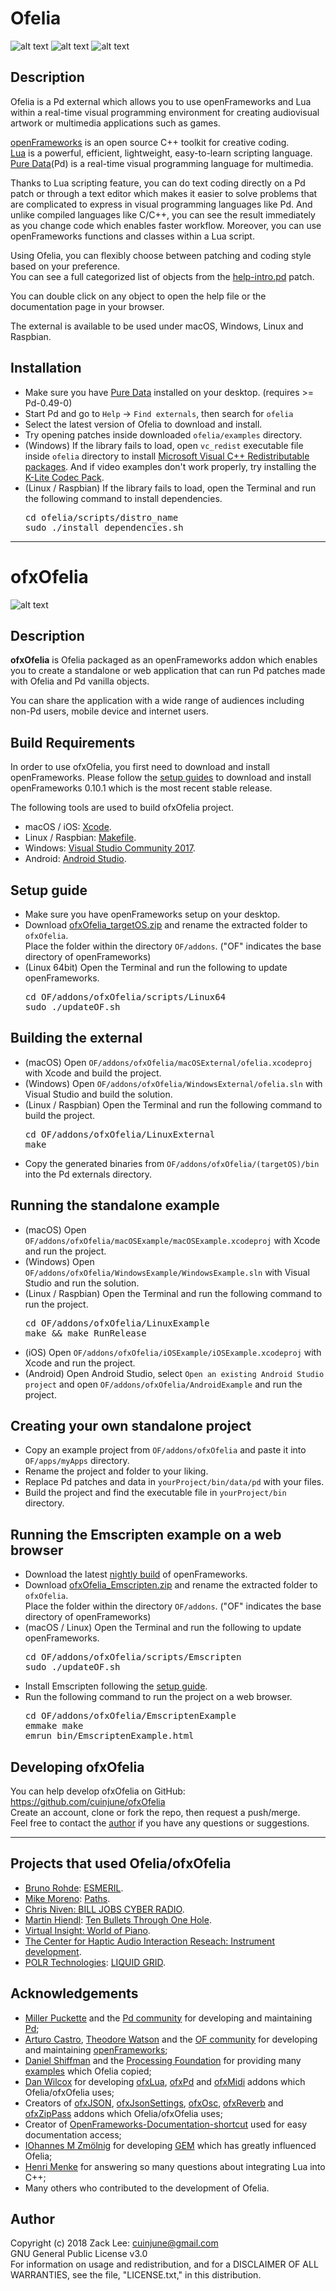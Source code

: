 # Ofelia
![alt text](doc/Logo.png)
![alt text](doc/Iteration.png)
![alt text](doc/GLSL.png)

## Description
Ofelia is a Pd external which allows you to use openFrameworks and Lua within a real-time visual programming environment for creating audiovisual artwork or multimedia applications such as games.

[openFrameworks](http://openframeworks.cc/) is an open source C++ toolkit for creative coding.<br />
[Lua](https://www.lua.org/) is a powerful, efficient, lightweight, easy-to-learn scripting language.<br />
[Pure Data](https://puredata.info/)(Pd) is a real-time visual programming language for multimedia.<br />

Thanks to Lua scripting feature, you can do text coding directly on a Pd patch or through a text editor which makes it easier to solve problems that are complicated to express in visual programming languages like Pd. And unlike compiled languages like C/C++, you can see the result immediately as you change code which enables faster workflow. Moreover, you can use openFrameworks functions and classes within a Lua script.

Using Ofelia, you can flexibly choose between patching and coding style based on your preference.<br />
You can see a full categorized list of objects from the [help-intro.pd](https://github.com/cuinjune/ofxOfelia/tree/master/ofelia/help-intro.pd) patch.<br />

You can double click on any object to open the help file or the documentation page in your browser.<br />

The external is available to be used under macOS, Windows, Linux and Raspbian.

## Installation
* Make sure you have [Pure Data](https://puredata.info/downloads/pure-data) installed on your desktop. (requires >= Pd-0.49-0)
* Start Pd and go to `Help` -> `Find externals`, then search for `ofelia`
* Select the latest version of Ofelia to download and install.
* Try opening patches inside downloaded `ofelia/examples` directory.
* (Windows) If the library fails to load, open `vc_redist` executable file inside `ofelia` directory to install [Microsoft Visual C++ Redistributable packages](https://support.microsoft.com/en-us/help/2977003/the-latest-supported-visual-c-downloads). And if video examples don't work properly, try installing the [K-Lite Codec Pack](https://www.codecguide.com/download_kl.htm).
* (Linux / Raspbian) If the library fails to load, open the Terminal and run the following command to install dependencies.
  <pre>cd ofelia/scripts/distro_name
  sudo ./install_dependencies.sh</pre>

--------------

# ofxOfelia
![alt text](doc/ESMERIL.png)

## Description

**ofxOfelia** is Ofelia packaged as an openFrameworks addon which enables you to create a standalone or web application that can run Pd patches made with Ofelia and Pd vanilla objects.

You can share the application with a wide range of audiences including non-Pd users, mobile device and internet users.

## Build Requirements
In order to use ofxOfelia, you first need to download and install openFrameworks. Please follow the [setup guides](http://openframeworks.cc/download/) to download and install openFrameworks 0.10.1 which is the most recent stable release.

The following tools are used to build ofxOfelia project.

* macOS / iOS: [Xcode](https://developer.apple.com/xcode/).
* Linux / Raspbian: [Makefile](https://www.gnu.org/software/make/).
* Windows: [Visual Studio Community 2017](https://visualstudio.microsoft.com/vs/community/).
* Android: [Android Studio](https://developer.android.com/studio/).

## Setup guide
* Make sure you have openFrameworks setup on your desktop.
* Download [ofxOfelia_targetOS.zip](https://github.com/cuinjune/ofxOfelia/releases/latest) and rename the extracted folder to `ofxOfelia`.<br />
Place the folder within the directory `OF/addons`. ("OF" indicates the base directory of openFrameworks)
* (Linux 64bit) Open the Terminal and run the following to update openFrameworks.
  <pre>cd OF/addons/ofxOfelia/scripts/Linux64
  sudo ./updateOF.sh</pre>
  
## Building the external
* (macOS) Open `OF/addons/ofxOfelia/macOSExternal/ofelia.xcodeproj` with Xcode and build the project.
* (Windows) Open `OF/addons/ofxOfelia/WindowsExternal/ofelia.sln` with Visual Studio and build the solution.
* (Linux / Raspbian) Open the Terminal and run the following command to build the project.
  <pre>cd OF/addons/ofxOfelia/LinuxExternal
  make</pre>
* Copy the generated binaries from `OF/addons/ofxOfelia/(targetOS)/bin` into the Pd externals directory.

## Running the standalone example
* (macOS) Open `OF/addons/ofxOfelia/macOSExample/macOSExample.xcodeproj` with Xcode and run the project.
* (Windows) Open `OF/addons/ofxOfelia/WindowsExample/WindowsExample.sln` with Visual Studio and run the solution.
* (Linux / Raspbian) Open the Terminal and run the following command to run the project.
  <pre>cd OF/addons/ofxOfelia/LinuxExample
  make && make RunRelease</pre>
* (iOS) Open `OF/addons/ofxOfelia/iOSExample/iOSExample.xcodeproj` with Xcode and run the project.
* (Android) Open Android Studio, select `Open an existing Android Studio project` and open `OF/addons/ofxOfelia/AndroidExample` and run the project.

## Creating your own standalone project
* Copy an example project from `OF/addons/ofxOfelia` and paste it into `OF/apps/myApps` directory.
* Rename the project and folder to your liking.
* Replace Pd patches and data in `yourProject/bin/data/pd` with your files.
* Build the project and find the executable file in `yourProject/bin` directory.

## Running the Emscripten example on a web browser
* Download the latest [nightly build](https://openframeworks.cc/ci_server/versions/nightly/) of openFrameworks.
* Download [ofxOfelia_Emscripten.zip](https://github.com/cuinjune/ofxOfelia/releases/latest) and rename the extracted folder to `ofxOfelia`.<br />
Place the folder within the directory `OF/addons`. ("OF" indicates the base directory of openFrameworks)
* (macOS / Linux) Open the Terminal and run the following to update openFrameworks.
  <pre>cd OF/addons/ofxOfelia/scripts/Emscripten
  sudo ./updateOF.sh</pre>
* Install Emscripten following the [setup guide](https://openframeworks.cc/setup/emscripten/).
* Run the following command to run the project on a web browser.
  <pre>cd OF/addons/ofxOfelia/EmscriptenExample
  emmake make
  emrun bin/EmscriptenExample.html</pre>

## Developing ofxOfelia
You can help develop ofxOfelia on GitHub: https://github.com/cuinjune/ofxOfelia<br />
Create an account, clone or fork the repo, then request a push/merge.<br />
Feel free to contact the [author](#author) if you have any questions or suggestions.

--------------

## Projects that used Ofelia/ofxOfelia
* [Bruno Rohde](http://esmeril.ufba.br/): [ESMERIL](https://youtu.be/MOz3MCIBDzM/).
* [Mike Moreno](https://github.com/MikeMorenoAudio/): [Paths](https://youtu.be/Si_IbyIvPy4/).
* [Chris Niven: BILL JOBS CYBER RADIO](https://www.youtube.com/watch?v=emDiimH0Y7U).
* [Martin Hiendl](http://martinhiendl.com/): [Ten Bullets Through One Hole](http://martinhiendl.com/?section=ten-bullets-through-one-hole).
* [Virtual Insight: World of Piano](https://www.worldofpiano.net/).
* [The Center for Haptic Audio Interaction Reseach: Instrument development](https://chair.audio/).
* [POLR Technologies](https://www.facebook.com/polrtech): [LIQUID GRID](https://youtu.be/L5zdNc3NvRg/).

## Acknowledgements
* [Miller Puckette](http://msp.ucsd.edu/) and the [Pd community](http://puredata.info/community/) for developing and maintaining [Pd](http://puredata.info/);
* [Arturo Castro](http://arturocastro.net/), [Theodore Watson](http://www.theowatson.com/) and the [OF community](https://openframeworks.cc/community/) for developing and maintaining [openFrameworks](https://openframeworks.cc/);
* [Daniel Shiffman](https://shiffman.net/) and the [Processing Foundation](https://processingfoundation.org/) for providing many [examples](https://processing.org/examples/) which Ofelia copied;
* [Dan Wilcox](http://danomatika.com/) for developing [ofxLua](https://github.com/danomatika/ofxLua), [ofxPd](https://github.com/danomatika/ofxPd) and [ofxMidi](https://github.com/danomatika/ofxMidi) addons which Ofelia/ofxOfelia uses;
* Creators of [ofxJSON](https://github.com/jeffcrouse/ofxJSON), [ofxJsonSettings](https://github.com/mattfelsen/ofxJsonSettings), [ofxOsc](https://openframeworks.cc/documentation/ofxOsc/), [ofxReverb](https://github.com/JoshuaBatty/ofxReverb) and [ofxZipPass](https://github.com/Ant1r/ofxZipPass) addons which Ofelia/ofxOfelia uses;
* Creator of [OpenFrameworks-Documentation-shortcut](https://github.com/lilive/OpenFrameworks-Documentation-shortcut) used for easy documentation access;
* [IOhannes M Zmölnig](https://puredata.info/author/zmoelnig) for developing [GEM](https://puredata.info/downloads/gem) which has greatly influenced Ofelia;
* [Henri Menke](https://www.henrimenke.com/) for answering so many questions about integrating Lua into C++;
* Many others who contributed to the development of Ofelia.

## Author
Copyright (c) 2018 Zack Lee: <cuinjune@gmail.com><br />
GNU General Public License v3.0<br />
For information on usage and redistribution, and for a DISCLAIMER OF ALL WARRANTIES, see the file, "LICENSE.txt," in this distribution.
